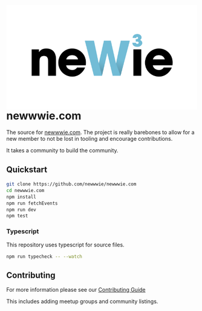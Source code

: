 <img
  align="right"
  width="1600px"
  alt="Newwwie Logo"
  src="newwwie-logo.svg?sanitize=true"
/>

# newwwie.com

The source for [newwwie.com](https://newwwie.com). The project is really barebones to allow for a new member to not be lost in tooling and encourage contributions.

It takes a community to build the community.

## Quickstart

```sh
git clone https://github.com/newwwie/newwwie.com
cd newwwie.com
npm install
npm run fetchEvents
npm run dev
npm test
```

### Typescript

This repository uses typescript for source files.

```sh
npm run typecheck -- --watch
```

## Contributing

For more information please see our [Contributing Guide](CONTRIBUTING.md)

This includes adding meetup groups and community listings.
